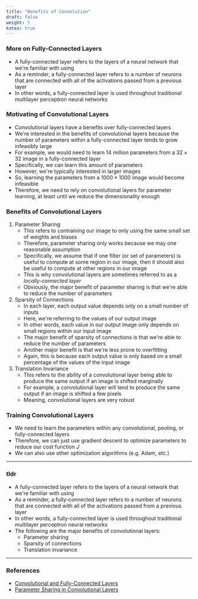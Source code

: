 ```yaml
---
title: "Benefits of Convolution"
draft: false
weight: 5
katex: true
---
```


### More on Fully-Connected Layers
- A fully-connected layer refers to the layers of a neural network that we're familiar with using
- As a reminder, a fully-connected layer refers to a number of neurons that are connected with all of the activations passed from a previous layer
- In other words, a fully-connected layer is used throughout traditional multilayer perceptron neural networks

### Motivating of Convolutional Layers
- Convolutional layers have a benefits over fully-connected layers
- We're interested in the benefits of convolutional layers because the number of parameters within a fully-connected layer tends to grow infeasibly large
- For example, we would need to learn $14$ million parameters from a $32 \times 32$ image in a fully-connected layer
- Specifically, we can learn this amount of parameters
- However, we're typically interested in larger images
- So, learning the parameters from a $1000 \times 1000$ image would become infeasible
- Therefore, we need to rely on convolutional layers for parameter learning, at least until we reduce the dimensionality enough

### Benefits of Convolutional Layers
1. Parameter Sharing
	- This refers to contraining our image to only using the same small set of weights and biases
	- Therefore, parameter sharing only works because we may one reasonable assumption
	- Specifically, we assume that if one filter (or set of parameters) is useful to compute at some region in our image, then it should also be useful to compute at other regions in our image
	- This is why convolutional layers are sometimes referred to as a *locally-connected layer*
	- Obviously, the major benefit of parameter sharing is that we're able to reduce the number of parameters
2. Sparsity of Connections
	- In each layer, each output value depends only on a small number of inputs
	- Here, we're referring to the values of our output image
	- In other words, each value in our output image only depends on small regions within our input image
	- The major benefit of sparsity of connections is that we're able to reduce the number of parameters
	- Another major benefit is that we're less prone to overfitting
	- Again, this is because each output value is only based on a small percentage of the values of the input image
3. Translation Invariance
	- This refers to the ability of a convolutional layer being able to produce the same output if an image is shifted marginally
	- For example, a convolutional layer will tend to produce the same output if an image is shifted a few pixels 
	- Meaning, convolutional layers are very robust

### Training Convolutional Layers
- We need to learn the parameters within any convolutional, pooling, or fully-connected layers
- Therefore, we can just use gradient descent to optimize parameters to reduce our cost function $J$
- We can also use other optimization algorithms (e.g. Adam, etc.)

---

### tldr
- A fully-connected layer refers to the layers of a neural network that we're familiar with using
- As a reminder, a fully-connected layer refers to a number of neurons that are connected with all of the activations passed from a previous layer
- In other words, a fully-connected layer is used throughout traditional multilayer perceptron neural networks
- The following are the major benefits of convolutional layers:
	- Parameter sharing
	- Sparsity of connections
	- Translation invariance

---

### References
- [Convolutional and Fully-Connected Layers](https://www.youtube.com/watch?v=ay3zYUeuyhU&list=PLkDaE6sCZn6Gl29AoE31iwdVwSG-KnDzF&index=11)
- [Parameter Sharing in Convolutional Layers](https://cs231n.github.io/convolutional-networks/#conv)
